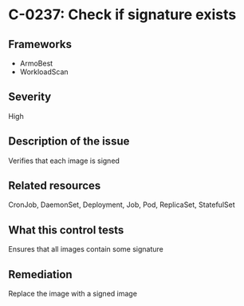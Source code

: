 # C-0237: Check if signature exists

## Frameworks
* ArmoBest
* WorkloadScan
 
## Severity
High

## Description of the issue
Verifies that each image is signed
 
## Related resources
CronJob, DaemonSet, Deployment, Job, Pod, ReplicaSet, StatefulSet
 
## What this control tests 
Ensures that all images contain some signature
 
## Remediation
Replace the image with a signed image
 
